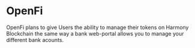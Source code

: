 # OpenFi
 OpenFi plans to give Users the ability to manage their tokens on Harmony Blockchain the same way a bank web-portal allows you to manage your different bank acounts.
